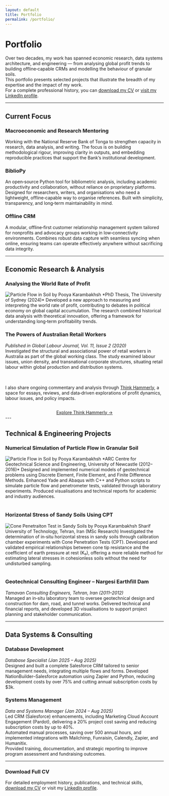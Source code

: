 ```yaml
---
layout: default
title: Portfolio
permalink: /portfolio/
---
```


# **Portfolio**

Over two decades, my work has spanned economic research, data systems architecture, and engineering — from analysing global profit trends to building offline‑capable CRMs and modelling the behaviour of granular soils.  
This portfolio presents selected projects that illustrate the breadth of my expertise and the impact of my work.  
For a complete professional history, you can <a href="/assets/docs/Pooya-Karambakhsh-CV.pdf">download my CV</a> or <a href="https://www.linkedin.com/in/pooya-karambakhsh">visit my LinkedIn profile</a>.

---

## **Current Focus**

### **Macroeconomic and Research Mentoring**
Working with the National Reserve Bank of Tonga to strengthen capacity in research, data analysis, and writing. The focus is on building methodological rigour, improving clarity in outputs, and embedding reproducible practices that support the Bank’s institutional development.

### **BiblioPy**
An open‑source Python tool for bibliometric analysis, including academic productivity and collaboration, without reliance on proprietary platforms. Designed for researchers, writers, and organisations who need a lightweight, offline‑capable way to organise references. Built with simplicity, transparency, and long‑term maintainability in mind.

### **Offline CRM**
A modular, offline‑first customer relationship management system tailored for nonprofits and advocacy groups working in low‑connectivity environments. Combines robust data capture with seamless syncing when online, ensuring teams can operate effectively anywhere without sacrificing data integrity.

---

## **Economic Research & Analysis**

### **Analysing the World Rate of Profit**  
<img src="{{ '/assets/img/WRP.gif' | relative_url }}" alt="Particle Flow in Soil by Pooya Karambakhsh" class="float-right">
*PhD Thesis, The University of Sydney (2024)*  
Developed a new approach to measuring and interpreting the world rate of profit, contributing to debates in political economy on global capital accumulation. The research combined historical data analysis with theoretical innovation, offering a framework for understanding long‑term profitability trends.

### **The Powers of Australian Retail Workers**  
*Published in Global Labour Journal, Vol. 11, Issue 2 (2020)*  
Investigated the structural and associational power of retail workers in Australia as part of the global working class. The study examined labour issues, union density, and transnational corporate structures, situating retail labour within global production and distribution systems.

<br><br>
I also share ongoing commentary and analysis through [Think Hammerly](https://thinkhammerly.wordpress.com), a space for essays, reviews, and data‑driven explorations of profit dynamics, labour issues, and policy impacts. 
<div style="margin-top: 2em; text-align: center;">
  <a href="https://thinkhammerly.wordpress.com" class="button">Explore Think Hammerly →</a>
</div>
---

## **Technical & Engineering Projects**

### **Numerical Simulation of Particle Flow in Granular Soil**  
<img src="{{ '/assets/img/particle_flow.gif' | relative_url }}" alt="Particle Flow in Soil by Pooya Karambakhsh" class="float-right">
*ARC Centre for Geotechnical Science and Engineering, University of Newcastle (2012–2016)*  
Designed and implemented numerical models of geotechnical problems using Discrete Element, Finite Element, and Finite Difference Methods. Enhanced Yade and Abaqus with C++ and Python scripts to simulate particle flow and penetrometer tests, validated through laboratory experiments.  
Produced visualisations and technical reports for academic and industry audiences.
<br><br>

### **Horizontal Stress of Sandy Soils Using CPT**  
<img src="{{ '/assets/img/CPT.png' | relative_url }}" alt="Cone Penetraiton Test in Sandy Soils by Pooya Karambakhsh" class="float-right">
Sharif University of Technology, Tehran, Iran (MSc Research)
Investigated the determination of in‑situ horizontal stress in sandy soils through calibration chamber experiments with Cone Penetration Tests (CPT). Developed and validated empirical relationships between cone tip resistance and the coefficient of earth pressure at rest (K₀), offering a more reliable method for estimating lateral stresses in cohesionless soils without the need for undisturbed sampling.
<br><br>

### **Geotechnical Consulting Engineer – Nargesi Earthfill Dam**  
*Tamavan Consulting Engineers, Tehran, Iran (2011–2012)*  
Managed an in‑situ laboratory team to oversee geotechnical design and construction for dam, road, and tunnel works. Delivered technical and financial reports, and developed 3D visualisations to support project planning and stakeholder communication.

---

## **Data Systems & Consulting**

### **Database Development**  
*Database Specialist (Jan 2025 – Aug 2025)*  
Designed and built a complete Salesforce CRM tailored to senior management needs, integrating multiple flows and forms. Developed NationBuilder–Salesforce automation using Zapier and Python, reducing development costs by over 75% and cutting annual subscription costs by $3k.

### **Systems Management**  
*Data and Systems Manager (Jan 2024 – Aug 2025)*  
Led CRM (Salesforce) enhancements, including Marketing Cloud Account Engagement (Pardot), delivering a 20% project cost saving and reducing subscription costs by up to 40%.  
Automated manual processes, saving over 500 annual hours, and implemented integrations with Mailchimp, Funraisin, Calendly, Zapier, and Humanitix.  
Provided training, documentation, and strategic reporting to improve program assessment and fundraising outcomes.

---

### **Download Full CV**  
For detailed employment history, publications, and technical skills, [download my CV](/assets/docs/Pooya-Karambakhsh-CV.pdf) or visit my [LinkedIn profile](https://www.linkedin.com/in/pooya-karambakhsh/).
